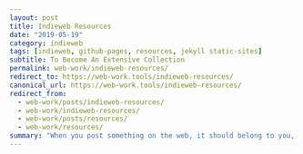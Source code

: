 ```yaml
---
layout: post
title: Indieweb Resources
date: "2019-05-19"
category: indieweb
tags: [indieweb, github-pages, resources, jekyll static-sites]
subtitle: To Become An Extensive Collection
permalink: web-work/indieweb-resources/
redirect_to: https://web-work.tools/indieweb-resources/
canonical_url: https://web-work.tools/indieweb-resources/
redirect_from:
  - web-work/posts/indieweb-resources/
  - web-work/indieweb-resources/
  - web-work/posts/resources/
  - web-work/resources/
summary: "When you post something on the web, it should belong to you, not a corporation. Too many companies have gone out of business and lost all of their users’ data. By joining the IndieWeb, your content stays yours and in your control."
---
```

